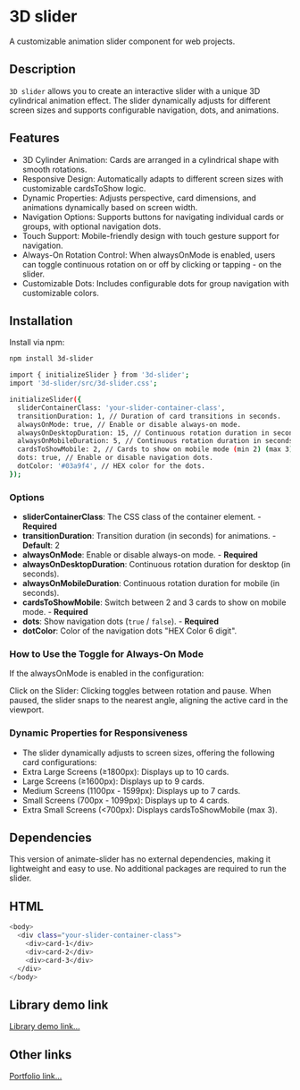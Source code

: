 # 3D slider

A customizable animation slider component for web projects.

## Description

`3D slider` allows you to create an interactive slider with a unique 3D cylindrical animation effect. The slider dynamically adjusts for different screen sizes and supports configurable navigation, dots, and animations.

## Features

- 3D Cylinder Animation: Cards are arranged in a cylindrical shape with smooth rotations.
- Responsive Design: Automatically adapts to different screen sizes with customizable cardsToShow logic.
- Dynamic Properties: Adjusts perspective, card dimensions, and animations dynamically based on screen width.
- Navigation Options: Supports buttons for navigating individual cards or groups, with optional navigation dots.
- Touch Support: Mobile-friendly design with touch gesture support for navigation.
- Always-On Rotation Control: When alwaysOnMode is enabled, users can toggle continuous rotation on or off by clicking or tapping - on the slider.
- Customizable Dots: Includes configurable dots for group navigation with customizable colors.

## Installation

Install via npm:

```bash
npm install 3d-slider
```

```bash
import { initializeSlider } from '3d-slider';
import '3d-slider/src/3d-slider.css';

initializeSlider({
  sliderContainerClass: 'your-slider-container-class',
  transitionDuration: 1, // Duration of card transitions in seconds.
  alwaysOnMode: true, // Enable or disable always-on mode.
  alwaysOnDesktopDuration: 15, // Continuous rotation duration in seconds for desktop (0 for no rotation).
  alwaysOnMobileDuration: 5, // Continuous rotation duration in seconds for mobile (0 for no rotation).
  cardsToShowMobile: 2, // Cards to show on mobile mode (min 2) (max 3).
  dots: true, // Enable or disable navigation dots.
  dotColor: '#03a9f4', // HEX color for the dots.
});
```

### Options

- **sliderContainerClass**: The CSS class of the container element. - **Required**
- **transitionDuration**: Transition duration (in seconds) for animations. - **Default**: 2
- **alwaysOnMode**: Enable or disable always-on mode. - **Required**
- **alwaysOnDesktopDuration**: Continuous rotation duration for desktop (in seconds). 
- **alwaysOnMobileDuration**: Continuous rotation duration for mobile (in seconds).
- **cardsToShowMobile**: Switch between 2 and 3 cards to show on mobile mode. - **Required**
- **dots**: Show navigation dots (`true` / `false`). - **Required**
- **dotColor**: Color of the navigation dots "HEX Color 6 digit".

### How to Use the Toggle for Always-On Mode

If the alwaysOnMode is enabled in the configuration:

Click on the Slider:
Clicking toggles between rotation and pause.
When paused, the slider snaps to the nearest angle, aligning the active card in the viewport.

### Dynamic Properties for Responsiveness

- The slider dynamically adjusts to screen sizes, offering the following card configurations:
- Extra Large Screens (≥1800px): Displays up to 10 cards.
- Large Screens (≥1600px): Displays up to 9 cards.
- Medium Screens (1100px - 1599px): Displays up to 7 cards.
- Small Screens (700px - 1099px): Displays up to 4 cards.
- Extra Small Screens (<700px): Displays cardsToShowMobile (max 3).

## Dependencies

This version of animate-slider has no external dependencies, making it lightweight and easy to use. No additional packages are required to run the slider.

## HTML

```bash
<body>
  <div class="your-slider-container-class">
    <div>card-1</div>
    <div>card-2</div>
    <div>card-3</div>
  </div>
</body>
```

## Library demo link

[Library demo link...](https://luayabbas1981.github.io/3d-slider-demo/)

## Other links

[Portfolio link...](https://luayabbas1981.github.io/portfolio-last/)
